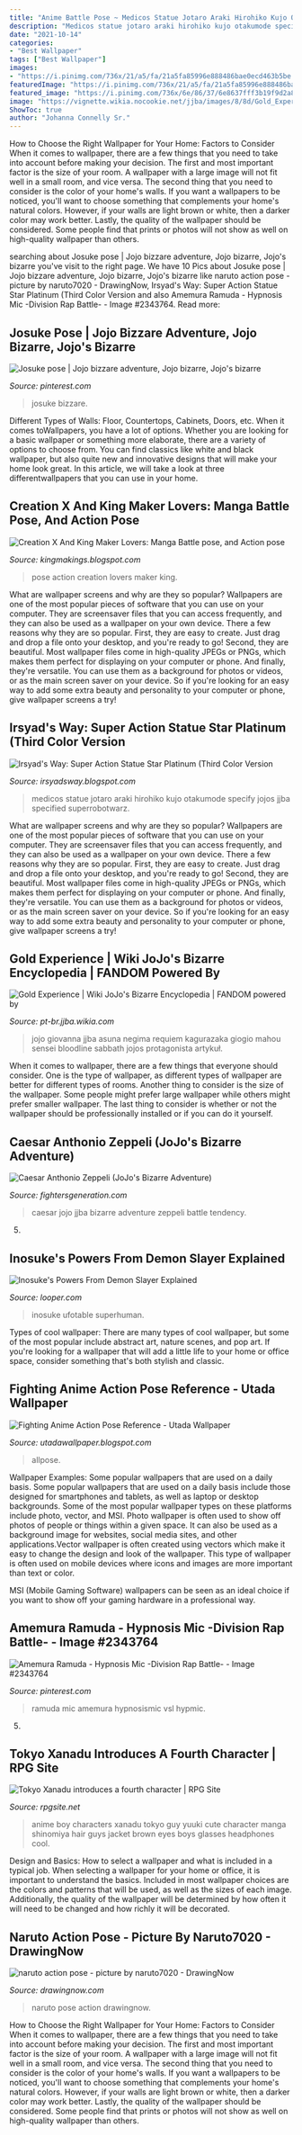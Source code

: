 ```yaml
---
title: "Anime Battle Pose ~ Medicos Statue Jotaro Araki Hirohiko Kujo Otakumode Specify Jojos Jjba Specified Superrobotwarz"
description: "Medicos statue jotaro araki hirohiko kujo otakumode specify jojos jjba specified superrobotwarz"
date: "2021-10-14"
categories:
- "Best Wallpaper"
tags: ["Best Wallpaper"]
images:
- "https://i.pinimg.com/736x/21/a5/fa/21a5fa85996e888486bae0ecd463b5be.jpg"
featuredImage: "https://i.pinimg.com/736x/21/a5/fa/21a5fa85996e888486bae0ecd463b5be.jpg"
featured_image: "https://i.pinimg.com/736x/6e/86/37/6e8637fff3b19f9d2a8a829250c6b27e.jpg"
image: "https://vignette.wikia.nocookie.net/jjba/images/8/8d/Gold_Experience_colorido.png/revision/latest?cb=20150312035413&amp;path-prefix=pt-br"
ShowToc: true
author: "Johanna Connelly Sr."
---
```



How to Choose the Right Wallpaper for Your Home: Factors to Consider
When it comes to wallpaper, there are a few things that you need to take into account before making your decision. The first and most important factor is the size of your room. A wallpaper with a large image will not fit well in a small room, and vice versa. 
The second thing that you need to consider is the color of your home's walls. If you want a wallpapers to be noticed, you'll want to choose something that complements your home's natural colors. However, if your walls are light brown or white, then a darker color may work better. 
Lastly, the quality of the wallpaper should be considered. Some people find that prints or photos will not show as well on high-quality wallpaper than others.

	

		
searching about Josuke pose | Jojo bizzare adventure, Jojo bizarre, Jojo&#039;s bizarre you've visit to the right page. We have 10 Pics about Josuke pose | Jojo bizzare adventure, Jojo bizarre, Jojo&#039;s bizarre like naruto action pose - picture by naruto7020 - DrawingNow, Irsyad&#039;s Way: Super Action Statue Star Platinum (Third Color Version and also Amemura Ramuda - Hypnosis Mic -Division Rap Battle- - Image #2343764. Read more:
		
    
## Josuke Pose | Jojo Bizzare Adventure, Jojo Bizarre, Jojo&#039;s Bizarre

<img loading=lazy src="https://i.pinimg.com/736x/fe/67/fc/fe67fcf235406b9364795714db873a62.jpg" onerror="this.onerror=null;this.src='https://tse3.mm.bing.net/th?id=OIP.iQjur7fUfbstw2AGQbwIigHaKd&amp;pid=15.1';" alt="Josuke pose | Jojo bizzare adventure, Jojo bizarre, Jojo&#039;s bizarre">

_Source: pinterest.com_

>josuke bizzare. 

	

Different Types of Walls: Floor, Countertops, Cabinets, Doors, etc.
When it comes toWallpapers, you have a lot of options. Whether you are looking for a basic wallpaper or something more elaborate, there are a variety of options to choose from. You can find classics like white and black wallpaper, but also quite new and innovative designs that will make your home look great. In this article, we will take a look at three differentwallpapers that you can use in your home.

    
## Creation X And King Maker Lovers: Manga Battle Pose, And Action Pose

<img loading=lazy src="http://3.bp.blogspot.com/-HsM55xADIlo/TjwYEW8mejI/AAAAAAAAAGQ/imbBV96gzH4/s280/full-959x1024.jpg" onerror="this.onerror=null;this.src='https://tse2.mm.bing.net/th?id=OIP.dLFnR4PtYLVpDlrma96BmgAAAA&amp;pid=15.1';" alt="Creation X And King Maker Lovers: Manga Battle pose, and Action pose">

_Source: kingmakings.blogspot.com_

>pose action creation lovers maker king. 

	

What are wallpaper screens and why are they so popular?
Wallpapers are one of the most popular pieces of software that you can use on your computer. They are screensaver files that you can access frequently, and they can also be used as a wallpaper on your own device. There a few reasons why they are so popular. First, they are easy to create. Just drag and drop a file onto your desktop, and you're ready to go! Second, they are beautiful. Most wallpaper files come in high-quality JPEGs or PNGs, which makes them perfect for displaying on your computer or phone. And finally, they're versatile. You can use them as a background for photos or videos, or as the main screen saver on your device. So if you're looking for an easy way to add some extra beauty and personality to your computer or phone, give wallpaper screens a try!

    
## Irsyad&#039;s Way: Super Action Statue Star Platinum (Third Color Version

<img loading=lazy src="https://2.bp.blogspot.com/-yTvS0wwWuB8/UY4Fo-BcHvI/AAAAAAAATsU/xiTx0T50c2g/s1600/bmk+(2).jpg" onerror="this.onerror=null;this.src='https://tse2.mm.bing.net/th?id=OIP.jtESVB8Ked-oFYyLOOUu6gHaL3&amp;pid=15.1';" alt="Irsyad&#039;s Way: Super Action Statue Star Platinum (Third Color Version">

_Source: irsyadsway.blogspot.com_

>medicos statue jotaro araki hirohiko kujo otakumode specify jojos jjba specified superrobotwarz. 

	

What are wallpaper screens and why are they so popular?
Wallpapers are one of the most popular pieces of software that you can use on your computer. They are screensaver files that you can access frequently, and they can also be used as a wallpaper on your own device. There a few reasons why they are so popular. First, they are easy to create. Just drag and drop a file onto your desktop, and you're ready to go! Second, they are beautiful. Most wallpaper files come in high-quality JPEGs or PNGs, which makes them perfect for displaying on your computer or phone. And finally, they're versatile. You can use them as a background for photos or videos, or as the main screen saver on your device. So if you're looking for an easy way to add some extra beauty and personality to your computer or phone, give wallpaper screens a try!

    
## Gold Experience | Wiki JoJo&#039;s Bizarre Encyclopedia | FANDOM Powered By

<img loading=lazy src="https://vignette.wikia.nocookie.net/jjba/images/8/8d/Gold_Experience_colorido.png/revision/latest?cb=20150312035413&amp;path-prefix=pt-br" onerror="this.onerror=null;this.src='https://tse2.mm.bing.net/th?id=OIP.zNIN5fortr6vWHCScXdFzQHaLo&amp;pid=15.1';" alt="Gold Experience | Wiki JoJo&#039;s Bizarre Encyclopedia | FANDOM powered by">

_Source: pt-br.jjba.wikia.com_

>jojo giovanna jjba asuna negima requiem kagurazaka giogio mahou sensei bloodline sabbath jojos protagonista artykuł. 

	

When it comes to wallpaper, there are a few things that everyone should consider. One is the type of wallpaper, as different types of wallpaper are better for different types of rooms. Another thing to consider is the size of the wallpaper. Some people might prefer large wallpaper while others might prefer smaller wallpaper. The last thing to consider is whether or not the wallpaper should be professionally installed or if you can do it yourself.

    
## Caesar Anthonio Zeppeli (JoJo&#039;s Bizarre Adventure)

<img loading=lazy src="http://www.fightersgeneration.com/nx7/char/asb/caesar-jjba-allstarbattle-artwork.jpg" onerror="this.onerror=null;this.src='https://tse1.mm.bing.net/th?id=OIP.-dgk-0dDruGNadfzXbgq-QHaJy&amp;pid=15.1';" alt="Caesar Anthonio Zeppeli (JoJo&#039;s Bizarre Adventure)">

_Source: fightersgeneration.com_

>caesar jojo jjba bizarre adventure zeppeli battle tendency. 

	

5.

    
## Inosuke&#039;s Powers From Demon Slayer Explained

<img loading=lazy src="https://www.looper.com/img/gallery/inosukes-powers-from-demon-slayer-explained/inosuke-has-superhuman-physical-powers-1620465501.jpg" onerror="this.onerror=null;this.src='https://tse1.mm.bing.net/th?id=OIP.CArw7KscBDQ8HYUp-qmQogHaEK&amp;pid=15.1';" alt="Inosuke&#039;s Powers From Demon Slayer Explained">

_Source: looper.com_

>inosuke ufotable superhuman. 

	

Types of cool wallpaper:
There are many types of cool wallpaper, but some of the most popular include abstract art, nature scenes, and pop art. If you're looking for a wallpaper that will add a little life to your home or office space, consider something that's both stylish and classic.

    
## Fighting Anime Action Pose Reference - Utada Wallpaper

<img loading=lazy src="https://i.pinimg.com/736x/6e/86/37/6e8637fff3b19f9d2a8a829250c6b27e.jpg" onerror="this.onerror=null;this.src='https://tse3.mm.bing.net/th?id=OIP.r1oJDh4T427y-EIq6U7jQAHaKh&amp;pid=15.1';" alt="Fighting Anime Action Pose Reference - Utada Wallpaper">

_Source: utadawallpaper.blogspot.com_

>allpose. 

	

Wallpaper Examples: Some popular wallpapers that are used on a daily basis.
Some popular wallpapers that are used on a daily basis include those designed for smartphones and tablets, as well as laptop or desktop backgrounds. Some of the most popular wallpaper types on these platforms include photo, vector, and MSI. 
Photo wallpaper is often used to show off photos of people or things within a given space. It can also be used as a background image for websites, social media sites, and other applications.Vector wallpaper is often created using vectors which make it easy to change the design and look of the wallpaper. This type of wallpaper is often used on mobile devices where icons and images are more important than text or color. 

MSI (Mobile Gaming Software) wallpapers can be seen as an ideal choice if you want to show off your gaming hardware in a professional way.

    
## Amemura Ramuda - Hypnosis Mic -Division Rap Battle- - Image #2343764

<img loading=lazy src="https://i.pinimg.com/736x/21/a5/fa/21a5fa85996e888486bae0ecd463b5be.jpg" onerror="this.onerror=null;this.src='https://tse1.mm.bing.net/th?id=OIP.Sl0AkFAl4k8ZeD_DJaIi0AHaRP&amp;pid=15.1';" alt="Amemura Ramuda - Hypnosis Mic -Division Rap Battle- - Image #2343764">

_Source: pinterest.com_

>ramuda mic amemura hypnosismic vsl hypmic. 

	

5.

    
## Tokyo Xanadu Introduces A Fourth Character | RPG Site

<img loading=lazy src="https://assets.rpgsite.net/images/images/000/035/267/original/TX_Apr232015_A02.jpg" onerror="this.onerror=null;this.src='https://tse3.mm.bing.net/th?id=OIP.WfLkQ6AxO8EDvrcCcSsXngAAAA&amp;pid=15.1';" alt="Tokyo Xanadu introduces a fourth character | RPG Site">

_Source: rpgsite.net_

>anime boy characters xanadu tokyo guy yuuki cute character manga shinomiya hair guys jacket brown eyes boys glasses headphones cool. 

	

Design and Basics: How to select a wallpaper and what is included in a typical job.
When selecting a wallpaper for your home or office, it is important to understand the basics. Included in most wallpaper choices are the colors and patterns that will be used, as well as the sizes of each image. Additionally, the quality of the wallpaper will be determined by how often it will need to be changed and how richly it will be decorated.

    
## Naruto Action Pose - Picture By Naruto7020 - DrawingNow

<img loading=lazy src="https://www.drawingnow.com/file/pic/gallery/36896.jpg" onerror="this.onerror=null;this.src='https://tse3.mm.bing.net/th?id=OIP.4MfXxWDpWdkMxeKbxiG1EgHaPs&amp;pid=15.1';" alt="naruto action pose - picture by naruto7020 - DrawingNow">

_Source: drawingnow.com_

>naruto pose action drawingnow. 

	

How to Choose the Right Wallpaper for Your Home: Factors to Consider
When it comes to wallpaper, there are a few things that you need to take into account before making your decision. The first and most important factor is the size of your room. A wallpaper with a large image will not fit well in a small room, and vice versa. 
The second thing that you need to consider is the color of your home's walls. If you want a wallpapers to be noticed, you'll want to choose something that complements your home's natural colors. However, if your walls are light brown or white, then a darker color may work better. 
Lastly, the quality of the wallpaper should be considered. Some people find that prints or photos will not show as well on high-quality wallpaper than others.

